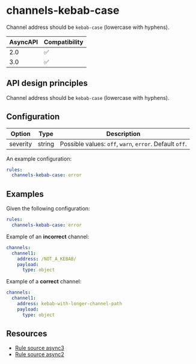 # channels-kebab-case

Channel address should be `kebab-case` (lowercase with hyphens).

| AsyncAPI | Compatibility |
| -------- | ------------- |
| 2.0      | ✅            |
| 3.0      | ✅            |

## API design principles

Channel address should be `kebab-case` (lowercase with hyphens).

## Configuration

| Option   | Type   | Description                                             |
| -------- | ------ | ------------------------------------------------------- |
| severity | string | Possible values: `off`, `warn`, `error`. Default `off`. |

An example configuration:

```yaml
rules:
  channels-kebab-case: error
```

## Examples

Given the following configuration:

```yaml
rules:
  channels-kebab-case: error
```

Example of an **incorrect** channel:

```yaml
channels:
  channel1:
    address: /NOT_A_KEBAB/
    payload:
      type: object
```

Example of a **correct** channel:

```yaml
channels:
  channel1:
    address: kebab-with-longer-channel-path
    payload:
      type: object
```

## Resources

- [Rule source async3](https://github.com/Redocly/redocly-cli/blob/main/packages/core/src/rules/async3/channels-kebab-case.ts)
- [Rule source async2](https://github.com/Redocly/redocly-cli/blob/main/packages/core/src/rules/async2/channels-kebab-case.ts)
